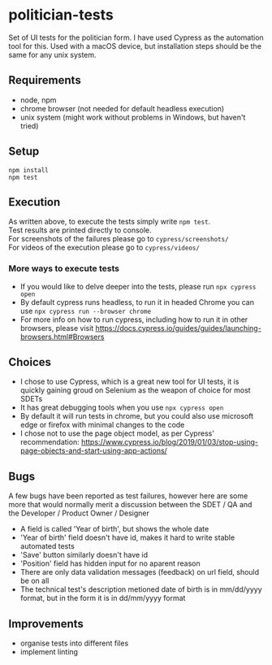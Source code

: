 # politician-tests

Set of UI tests for the politician form. I have used Cypress as the automation tool for this. Used with a macOS device, but installation steps should be the same for any unix system.

## Requirements
* node, npm
* chrome browser (not needed for default headless execution)
* unix system (might work without problems in Windows, but haven't tried)

## Setup
```
npm install
npm test
```

## Execution
As written above, to execute the tests simply write `npm test`.   
Test results are printed directly to console.   
For screenshots of the failures please go to `cypress/screenshots/`   
For videos of the execution please go to `cypress/videos/`   

### More ways to execute tests
* If you would like to delve deeper into the tests, please run `npx cypress open`
* By default cypress runs headless, to run it in headed Chrome you can use `npx cypress run --browser chrome`
* For more info on how to run cypress, including how to run it in other browsers, please visit https://docs.cypress.io/guides/guides/launching-browsers.html#Browsers

## Choices
* I chose to use Cypress, which is a great new tool for UI tests, it is quickly gaining groud on Selenium as the weapon of choice for most SDETs
* It has great debugging tools when you use `npx cypress open`
* By default it will run tests in chrome, but you could also use microsoft edge or firefox with minimal changes to the code
* I chose not to use the page object model, as per Cypress' recommendation: https://www.cypress.io/blog/2019/01/03/stop-using-page-objects-and-start-using-app-actions/

## Bugs
A few bugs have been reported as test failures, however here are some more that would normally merit a discussion between the SDET / QA and the Developer / Product Owner / Designer
* A field is called 'Year of birth', but shows the whole date
* 'Year of birth' field doesn't have id, makes it hard to write stable automated tests
* 'Save' button similarly doesn't have id
* 'Position' field has hidden input for no aparent reason
* There are only data validation messages (feedback) on url field, should be on all
* The technical test's description metioned date of birth is in mm/dd/yyyy format, but in the form it is in dd/mm/yyyy format

## Improvements
* organise tests into different files
* implement linting

